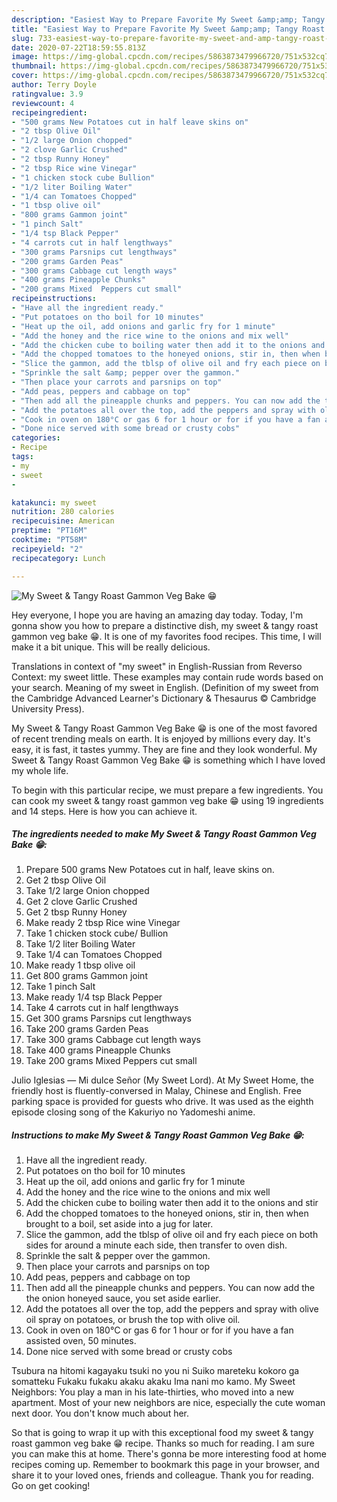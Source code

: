 ```yaml
---
description: "Easiest Way to Prepare Favorite My Sweet &amp;amp; Tangy Roast Gammon Veg Bake  😁"
title: "Easiest Way to Prepare Favorite My Sweet &amp;amp; Tangy Roast Gammon Veg Bake  😁"
slug: 733-easiest-way-to-prepare-favorite-my-sweet-and-amp-tangy-roast-gammon-veg-bake
date: 2020-07-22T18:59:55.813Z
image: https://img-global.cpcdn.com/recipes/5863873479966720/751x532cq70/my-sweet-tangy-roast-gammon-veg-bake-😁-recipe-main-photo.jpg
thumbnail: https://img-global.cpcdn.com/recipes/5863873479966720/751x532cq70/my-sweet-tangy-roast-gammon-veg-bake-😁-recipe-main-photo.jpg
cover: https://img-global.cpcdn.com/recipes/5863873479966720/751x532cq70/my-sweet-tangy-roast-gammon-veg-bake-😁-recipe-main-photo.jpg
author: Terry Doyle
ratingvalue: 3.9
reviewcount: 4
recipeingredient:
- "500 grams New Potatoes cut in half leave skins on"
- "2 tbsp Olive Oil"
- "1/2 large Onion chopped"
- "2 clove Garlic Crushed"
- "2 tbsp Runny Honey"
- "2 tbsp Rice wine Vinegar"
- "1 chicken stock cube Bullion"
- "1/2 liter Boiling Water"
- "1/4 can Tomatoes Chopped"
- "1 tbsp olive oil"
- "800 grams Gammon joint"
- "1 pinch Salt"
- "1/4 tsp Black Pepper"
- "4 carrots cut in half lengthways"
- "300 grams Parsnips cut lengthways"
- "200 grams Garden Peas"
- "300 grams Cabbage cut length ways"
- "400 grams Pineapple Chunks"
- "200 grams Mixed  Peppers cut small"
recipeinstructions:
- "Have all the ingredient ready."
- "Put potatoes on tho boil for 10 minutes"
- "Heat up the oil, add onions and garlic fry for 1 minute"
- "Add the honey and the rice wine to the onions and mix well"
- "Add the chicken cube to boiling water then add it to the onions and stir"
- "Add the chopped tomatoes to the honeyed onions, stir in, then when brought to a boil, set aside into a jug for later."
- "Slice the gammon, add the tblsp of olive oil and fry each piece on both sides for around a minute each side, then transfer to oven dish."
- "Sprinkle the salt &amp; pepper over the gammon."
- "Then place your carrots and parsnips on top"
- "Add peas, peppers and cabbage on top"
- "Then add all the pineapple chunks and peppers. You can now add the the onion honeyed sauce, you set aside earlier."
- "Add the potatoes all over the top, add the peppers and spray with olive oil spray on potatoes, or brush the top with olive oil."
- "Cook in oven on 180°C or gas 6 for 1 hour or for if you have a fan assisted oven, 50 minutes."
- "Done nice served with some bread or crusty cobs"
categories:
- Recipe
tags:
- my
- sweet
- 

katakunci: my sweet  
nutrition: 280 calories
recipecuisine: American
preptime: "PT16M"
cooktime: "PT58M"
recipeyield: "2"
recipecategory: Lunch

---
```



![My Sweet &amp; Tangy Roast Gammon Veg Bake  😁](https://img-global.cpcdn.com/recipes/5863873479966720/751x532cq70/my-sweet-tangy-roast-gammon-veg-bake-😁-recipe-main-photo.jpg)

Hey everyone, I hope you are having an amazing day today. Today, I'm gonna show you how to prepare a distinctive dish, my sweet &amp; tangy roast gammon veg bake  😁. It is one of my favorites food recipes. This time, I will make it a bit unique. This will be really delicious.

Translations in context of &#34;my sweet&#34; in English-Russian from Reverso Context: my sweet little. These examples may contain rude words based on your search. Meaning of my sweet in English. (Definition of my sweet from the Cambridge Advanced Learner&#39;s Dictionary &amp; Thesaurus © Cambridge University Press).

My Sweet &amp; Tangy Roast Gammon Veg Bake  😁 is one of the most favored of recent trending meals on earth. It is enjoyed by millions every day. It's easy, it is fast, it tastes yummy. They are fine and they look wonderful. My Sweet &amp; Tangy Roast Gammon Veg Bake  😁 is something which I have loved my whole life.


To begin with this particular recipe, we must prepare a few ingredients. You can cook my sweet &amp; tangy roast gammon veg bake  😁 using 19 ingredients and 14 steps. Here is how you can achieve it.

<!--inarticleads1-->

##### The ingredients needed to make My Sweet &amp; Tangy Roast Gammon Veg Bake  😁:

1. Prepare 500 grams New Potatoes cut in half, leave skins on.
1. Get 2 tbsp Olive Oil
1. Take 1/2 large Onion chopped
1. Get 2 clove Garlic Crushed
1. Get 2 tbsp Runny Honey
1. Make ready 2 tbsp Rice wine Vinegar
1. Take 1 chicken stock cube/ Bullion
1. Take 1/2 liter Boiling Water
1. Take 1/4 can Tomatoes Chopped
1. Make ready 1 tbsp olive oil
1. Get 800 grams Gammon joint
1. Take 1 pinch Salt
1. Make ready 1/4 tsp Black Pepper
1. Take 4 carrots cut in half lengthways
1. Get 300 grams Parsnips cut lengthways
1. Take 200 grams Garden Peas
1. Take 300 grams Cabbage cut length ways
1. Take 400 grams Pineapple Chunks
1. Take 200 grams Mixed  Peppers cut small


Julio Iglesias — Mi dulce Señor (My Sweet Lord). At My Sweet Home, the friendly host is fluently-conversed in Malay, Chinese and English. Free parking space is provided for guests who drive. It was used as the eighth episode closing song of the Kakuriyo no Yadomeshi anime. 

<!--inarticleads2-->

##### Instructions to make My Sweet &amp; Tangy Roast Gammon Veg Bake  😁:

1. Have all the ingredient ready.
1. Put potatoes on tho boil for 10 minutes
1. Heat up the oil, add onions and garlic fry for 1 minute
1. Add the honey and the rice wine to the onions and mix well
1. Add the chicken cube to boiling water then add it to the onions and stir
1. Add the chopped tomatoes to the honeyed onions, stir in, then when brought to a boil, set aside into a jug for later.
1. Slice the gammon, add the tblsp of olive oil and fry each piece on both sides for around a minute each side, then transfer to oven dish.
1. Sprinkle the salt &amp; pepper over the gammon.
1. Then place your carrots and parsnips on top
1. Add peas, peppers and cabbage on top
1. Then add all the pineapple chunks and peppers. You can now add the the onion honeyed sauce, you set aside earlier.
1. Add the potatoes all over the top, add the peppers and spray with olive oil spray on potatoes, or brush the top with olive oil.
1. Cook in oven on 180°C or gas 6 for 1 hour or for if you have a fan assisted oven, 50 minutes.
1. Done nice served with some bread or crusty cobs


Tsubura na hitomi kagayaku tsuki no you ni Suiko mareteku kokoro ga somatteku Fukaku fukaku akaku akaku Ima nani mo kamo. My Sweet Neighbors: You play a man in his late-thirties, who moved into a new apartment. Most of your new neighbors are nice, especially the cute woman next door. You don&#39;t know much about her. 

So that is going to wrap it up with this exceptional food my sweet &amp; tangy roast gammon veg bake  😁 recipe. Thanks so much for reading. I am sure you can make this at home. There's gonna be more interesting food at home recipes coming up. Remember to bookmark this page in your browser, and share it to your loved ones, friends and colleague. Thank you for reading. Go on get cooking!
